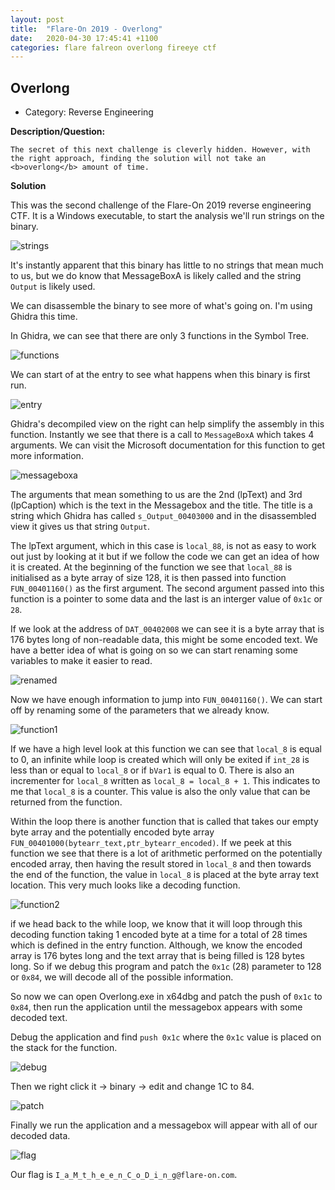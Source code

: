 ```yaml
---
layout: post
title:  "Flare-On 2019 - Overlong"
date:   2020-04-30 17:45:41 +1100
categories: flare falreon overlong fireeye ctf
---
```


## Overlong
- Category: Reverse Engineering

**Description/Question:**

```
The secret of this next challenge is cleverly hidden. However, with the right approach, finding the solution will not take an <b>overlong</b> amount of time.
```

**Solution**

This was the second challenge of the Flare-On 2019 reverse engineering CTF. It is a Windows executable, to start the analysis we'll run strings on the binary.

![strings](/assets/flareon/2019/overlong/strings.png)

It's instantly apparent that this binary has little to no strings that mean much to us, but we do know that MessageBoxA is likely called and the string `Output` is likely used.

We can disassemble the binary to see more of what's going on. I'm using Ghidra this time.

In Ghidra, we can see that there are only 3 functions in the Symbol Tree.

![functions](/assets/flareon/2019/overlong/functions.png)

We can start of at the entry to see what happens when this binary is first run.

![entry](/assets/flareon/2019/overlong/entry.png)

Ghidra's decompiled view on the right can help simplify the assembly in this function. Instantly we see that there is a call to `MessageBoxA` which takes 4 arguments.
We can visit the Microsoft documentation for this function to get more information.

![messageboxa](/assets/flareon/2019/overlong/messageboxa.png)

The arguments that mean something to us are the 2nd (lpText) and 3rd (lpCaption) which is the text in the Messagebox and the title. The title is a string which Ghidra has called `s_Output_00403000` and in the disassembled view it gives us that string `Output`.

The lpText argument, which in this case is `local_88`, is not as easy to work out just by looking at it but if we follow the code we can get an idea of how it is created. At the beginning of the function we see that `local_88` is initialised as a byte array of size 128, it is then passed into function `FUN_00401160()` as the first argument. The second argument passed into this function is a pointer to some data and the last is an interger value of `0x1c` or `28`.

If we look at the address of `DAT_00402008` we can see it is a byte array that is 176 bytes long of non-readable data, this might be some encoded text. We have a better idea of what is going on so we can start renaming some variables to make it easier to read.

![renamed](/assets/flareon/2019/overlong/renamed.png)

Now we have enough information to jump into `FUN_00401160()`. We can start off by renaming some of the parameters that we already know.

![function1](/assets/flareon/2019/overlong/function1.png)

If we have a high level look at this function we can see that `local_8` is equal to 0, an infinite while loop is created which will only be exited if `int_28` is less than or equal to `local_8` or if `bVar1` is equal to 0. There is also an incrementer for `local_8` written as `local_8 = local_8 + 1`. This indicates to me that `local_8` is a counter. This value is also the only value that can be returned from the function.

Within the loop there is another function that is called that takes our empty byte array and the potentially encoded byte array `FUN_00401000(bytearr_text,ptr_bytearr_encoded)`. If we peek at this function we see that there is a lot of arithmetic performed on the potentially encoded array, then having the result stored in `local_8` and then towards the end of the function, the value in `local_8` is placed at the byte array text location. This very much looks like a decoding function.

![function2](/assets/flareon/2019/overlong/function2.png)

if we head back to the while loop, we know that it will loop through this decoding function taking 1 encoded byte at a time for a total of 28 times which is defined in the entry function. Although, we know the encoded array is 176 bytes long and the text array that is being filled is 128 bytes long. So if we debug this program and patch the `0x1c` (28) parameter to 128 or `0x84`, we will decode all of the possible information.

So now we can open Overlong.exe in x64dbg and patch the push of `0x1c` to `0x84`, then run the application until the messagebox appears with some decoded text.

Debug the application and find `push 0x1c` where the `0x1c` value is placed on the stack for the function.

![debug](/assets/flareon/2019/overlong/debug.png)

Then we right click it -> binary -> edit and change 1C to 84.

![patch](/assets/flareon/2019/overlong/patch.png)

Finally we run the application and a messagebox will appear with all of our decoded data.

![flag](/assets/flareon/2019/overlong/flag.png)

Our flag is `I_a_M_t_h_e_e_n_C_o_D_i_n_g@flare-on.com`.
